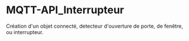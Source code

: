 # MQTT-API_Interrupteur
Création d'un objet connecté, detecteur d'ouverture de porte, de fenêtre, ou interrupteur.
